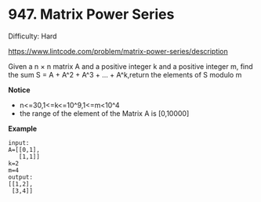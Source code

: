 # 947. Matrix Power Series

Difficulty: Hard

https://www.lintcode.com/problem/matrix-power-series/description

Given a n × n matrix A and a positive integer k and a positive integer m, find the sum S = A + A^2 + A^3 + … + A^k,return the elements of S modulo m

**Notice**  
* n<=30,1<=k<=10^9,1<=m<10^4  
* the range of the element of the Matrix A is [0,10000]

**Example**  
```
input:
A=[[0,1],
   [1,1]]
k=2
m=4
output:
[[1,2],
 [3,4]]
```
